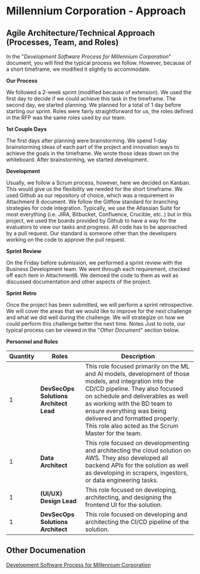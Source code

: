 # Millennium Corporation - Approach

## Agile Architecture/Technical Approach (Processes, Team, and Roles)
In the "*Development Software Process for Millennium Corporation*" document, you will find the typical process we follow. However, because of a short timeframe, we modified it slightly to accommodate.

**Our Process**

We followed a 2-week sprint (modified because of extension). We used the first day to decide if we could achieve this task in the timeframe. The second day, we started planning. We planned for a total of 1 day before starting our sprint. Roles were fairly straightforward for us, the roles defined in the RFP was the same roles used by our team.

**1st Couple Days**

 The first days after planning were brainstorming. We spend 1-day brainstorming ideas of each part of the project and innovation ways to achieve the goals in the timeframe. We wrote those ideas down on the whiteboard. After brainstorming, we started development.
 
**Development**

Usually, we follow a Scrum process, however, here we decided on Kanban. This would give us the flexibility we needed for the short timeframe.
We used Github as our repository of choice, which was a requirement in Attachment 8 document. We follow the Gitflow standard for branching strategies for code integration.
Typically, we use the Atlassian Suite for most everything (i.e. JIRA, Bitbucket, Confluence, Crucible, etc..) but in this project, we used the boards provided by Github to have a way for the evaluators to view our tasks and progress.
All code has to be approached by a pull request. Our standard is someone other than the developers working on the code to approve the pull request.

**Sprint Review**

On the Friday before submission, we performed a sprint review with the Business Development team. We went through each requirement,  checked off each item in Attachment8. We demoed the code to them as well as discussed documentation and other aspects of the project.

**Sprint Retro**

Once the project has been submitted, we will perform a sprint retrospective. We will cover the areas that we would like to improve for the next challenge and what we did well during the challenge. We will strategize on how we could perform this challenge better the next time.
Notes
Just to note, our typical process can be viewed in the "*Other Document*" section below.

**Personnel and Roles**

| Quantity  | Roles    | Description        |
| ----------| ---------|--------------------|
|1| **DevSecOps Solutions Architect Lead**| This role focused primarily on the ML and AI models, development of those models, and integration into the CD/CD pipeline. They also focused on schedule and deliverables as well as working with the BD team to ensure everything was being delivered and formatted properly. This role also acted as the Scrum Master for the team.  |
|1| **Data Architect**| This role focused on developmenting and architecting the cloud solution on AWS. They also developed all backend APIs for the solution as well as developing in scrapers, ingestors, or data engineering tasks.  |
|1| **(UI/UX) Design Lead**| This role focused on developing, architecting, and designing the frontend UI for the solution.  |
|1| **DevSecOps Solutions Architect**| This role focused on developing and architecting the CI/CD pipeline of the solution.    |

## Other Documenation
[Development Software Process for Millennium Corporation](https://attachment8-pub.s3.us-east-2.amazonaws.com/documentation/Development%2BTeam%2BProcess%2B(DTP).pdf)
